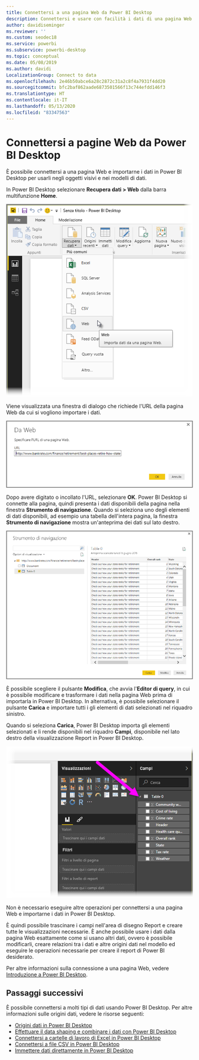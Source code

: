 ```yaml
---
title: Connettersi a una pagina Web da Power BI Desktop
description: Connettersi e usare con facilità i dati di una pagina Web in Power BI Desktop
author: davidiseminger
ms.reviewer: ''
ms.custom: seodec18
ms.service: powerbi
ms.subservice: powerbi-desktop
ms.topic: conceptual
ms.date: 05/08/2019
ms.author: davidi
LocalizationGroup: Connect to data
ms.openlocfilehash: 2e46b50abce6a28c2872c31a2c8f4a7931f4dd20
ms.sourcegitcommit: bfc2baf862aade6873501566f13c744efdd146f3
ms.translationtype: HT
ms.contentlocale: it-IT
ms.lasthandoff: 05/13/2020
ms.locfileid: "83347563"
---
```

# <a name="connect-to-webpages-from-power-bi-desktop"></a>Connettersi a pagine Web da Power BI Desktop

È possibile connettersi a una pagina Web e importarne i dati in Power BI Desktop per usarli negli oggetti visivi e nei modelli di dati.

In Power BI Desktop selezionare **Recupera dati > Web** dalla barra multifunzione **Home**.

![](media/desktop-connect-to-web/connect-to-web_1.png)

Viene visualizzata una finestra di dialogo che richiede l'URL della pagina Web da cui si vogliono importare i dati.

![](media/desktop-connect-to-web/connect-to-web_2.png)

Dopo avere digitato o incollato l'URL, selezionare **OK**. Power BI Desktop si connette alla pagina, quindi presenta i dati disponibili della pagina nella finestra **Strumento di navigazione**. Quando si seleziona uno degli elementi di dati disponibili, ad esempio una tabella dell'intera pagina, la finestra **Strumento di navigazione** mostra un'anteprima dei dati sul lato destro.

![](media/desktop-connect-to-web/connect-to-web_3.png)

È possibile scegliere il pulsante **Modifica**, che avvia l'**Editor di query**, in cui è possibile modificare e trasformare i dati nella pagina Web prima di importarla in Power BI Desktop. In alternativa, è possibile selezionare il pulsante **Carica** e importare tutti i gli elementi di dati selezionati nel riquadro sinistro.

Quando si seleziona **Carica**, Power BI Desktop importa gli elementi selezionati e li rende disponibili nel riquadro **Campi**, disponibile nel lato destro della visualizzazione Report in Power BI Desktop.

![](media/desktop-connect-to-web/connect-to-web_4.png)

Non è necessario eseguire altre operazioni per connettersi a una pagina Web e importarne i dati in Power BI Desktop.

È quindi possibile trascinare i campi nell'area di disegno Report e creare tutte le visualizzazioni necessarie. È anche possibile usare i dati dalla pagina Web esattamente come si usano altri dati, ovvero è possibile modificarli, creare relazioni tra i dati e altre origini dati nel modello ed eseguire le operazioni necessarie per creare il report di Power BI desiderato.

Per altre informazioni sulla connessione a una pagina Web, vedere [Introduzione a Power BI Desktop](../fundamentals/desktop-getting-started.md).

## <a name="next-steps"></a>Passaggi successivi
È possibile connettersi a molti tipi di dati usando Power BI Desktop. Per altre informazioni sulle origini dati, vedere le risorse seguenti:

* [Origini dati in Power BI Desktop](desktop-data-sources.md)
* [Effettuare il data shaping e combinare i dati con Power BI Desktop](desktop-shape-and-combine-data.md)
* [Connettersi a cartelle di lavoro di Excel in Power BI Desktop](desktop-connect-excel.md)   
* [Connettersi a file CSV in Power BI Desktop](desktop-connect-csv.md)   
* [Immettere dati direttamente in Power BI Desktop](desktop-enter-data-directly-into-desktop.md)   
